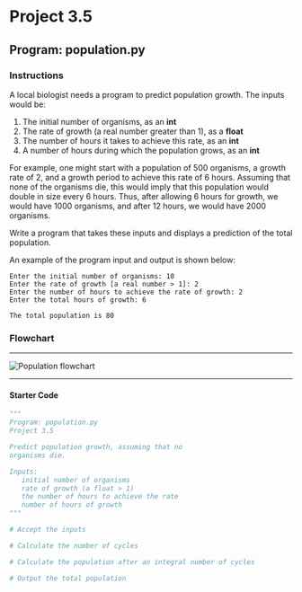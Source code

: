 # Project 3.5

## Program: population.py

### Instructions

A local biologist needs a program to predict population growth. The inputs would be:

1. The initial number of organisms, as an **int**
2. The rate of growth (a real number greater than 1), as a **float**
3. The number of hours it takes to achieve this rate, as an **int**
4. A number of hours during which the population grows, as an **int**

For example, one might start with a population of 500 organisms, a growth rate of 2, and a growth period to achieve this rate of 6 hours. Assuming that none of the organisms die, this would imply that this population would double in size every 6 hours. Thus, after allowing 6 hours for growth, we would have 1000 organisms, and after 12 hours, we would have 2000 organisms.

Write a program that takes these inputs and displays a prediction of the total population.

An example of the program input and output is shown below:

```text
Enter the initial number of organisms: 10
Enter the rate of growth [a real number > 1]: 2
Enter the number of hours to achieve the rate of growth: 2
Enter the total hours of growth: 6

The total population is 80
```

### Flowchart

---

![Population flowchart](population.flowchart.svg)

---

#### Starter Code

```python
"""
Program: population.py
Project 3.5

Predict population growth, assuming that no
organisms die.

Inputs:
   initial number of organisms
   rate of growth (a float > 1)
   the number of hours to achieve the rate
   number of hours of growth
"""

# Accept the inputs

# Calculate the number of cycles

# Calculate the population after an integral number of cycles

# Output the total population
```
